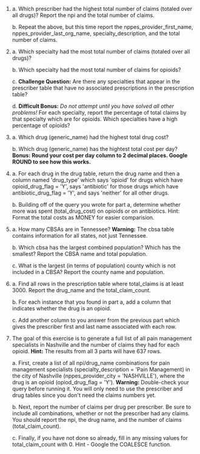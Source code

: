 1. 
    a. Which prescriber had the highest total number of claims (totaled over all drugs)? Report the npi and the total number of claims.
    
    b. Repeat the above, but this time report the nppes_provider_first_name, nppes_provider_last_org_name,  specialty_description, and the total number of claims.

2. 
    a. Which specialty had the most total number of claims (totaled over all drugs)?

    b. Which specialty had the most total number of claims for opioids?

    c. **Challenge Question:** Are there any specialties that appear in the prescriber table that have no associated prescriptions in the prescription table?

    d. **Difficult Bonus:** *Do not attempt until you have solved all other problems!* For each specialty, report the percentage of total claims by that specialty which are for opioids. Which specialties have a high percentage of opioids?

3. 
    a. Which drug (generic_name) had the highest total drug cost?

    b. Which drug (generic_name) has the hightest total cost per day? **Bonus: Round your cost per day column to 2 decimal places. Google ROUND to see how this works.**

4. 
    a. For each drug in the drug table, return the drug name and then a column named 'drug_type' which says 'opioid' for drugs which have opioid_drug_flag = 'Y', says 'antibiotic' for those drugs which have antibiotic_drug_flag = 'Y', and says 'neither' for all other drugs.

    b. Building off of the query you wrote for part a, determine whether more was spent (total_drug_cost) on opioids or on antibiotics. Hint: Format the total costs as MONEY for easier comparision.

5. 
    a. How many CBSAs are in Tennessee? **Warning:** The cbsa table contains information for all states, not just Tennessee.

    b. Which cbsa has the largest combined population? Which has the smallest? Report the CBSA name and total population.

    c. What is the largest (in terms of population) county which is not included in a CBSA? Report the county name and population.

6. 
    a. Find all rows in the prescription table where total_claims is at least 3000. Report the drug_name and the total_claim_count.

    b. For each instance that you found in part a, add a column that indicates whether the drug is an opioid.

    c. Add another column to you answer from the previous part which gives the prescriber first and last name associated with each row.

7. The goal of this exercise is to generate a full list of all pain management specialists in Nashville and the number of claims they had for each opioid. **Hint:** The results from all 3 parts will have 637 rows.

    a. First, create a list of all npi/drug_name combinations for pain management specialists (specialty_description = 'Pain Management) in the city of Nashville (nppes_provider_city = 'NASHVILLE'), where the drug is an opioid (opiod_drug_flag = 'Y'). **Warning:** Double-check your query before running it. You will only need to use the prescriber and drug tables since you don't need the claims numbers yet.

    b. Next, report the number of claims per drug per prescriber. Be sure to include all combinations, whether or not the prescriber had any claims. You should report the npi, the drug name, and the number of claims (total_claim_count).
    
    c. Finally, if you have not done so already, fill in any missing values for total_claim_count with 0. Hint - Google the COALESCE function.